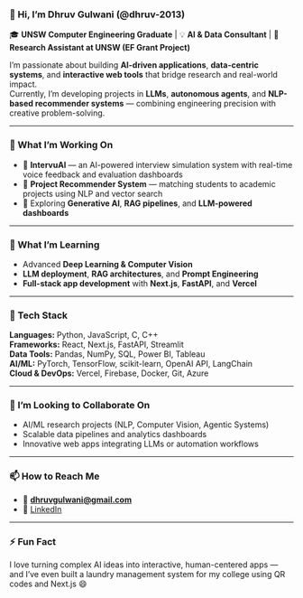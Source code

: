### 👋 Hi, I’m Dhruv Gulwani (@dhruv-2013)

🎓 **UNSW Computer Engineering Graduate** | 💡 **AI & Data Consultant** | 🤖 **Research Assistant at UNSW (EF Grant Project)**  

I’m passionate about building **AI-driven applications**, **data-centric systems**, and **interactive web tools** that bridge research and real-world impact.  
Currently, I’m developing projects in **LLMs**, **autonomous agents**, and **NLP-based recommender systems** — combining engineering precision with creative problem-solving.

---

### 🔭 What I’m Working On
- 🧠 **IntervuAI** — an AI-powered interview simulation system with real-time voice feedback and evaluation dashboards  
- 🚀 **Project Recommender System** — matching students to academic projects using NLP and vector search  
- 💬 Exploring **Generative AI**, **RAG pipelines**, and **LLM-powered dashboards**

---

### 🌱 What I’m Learning
- Advanced **Deep Learning & Computer Vision**
- **LLM deployment**, **RAG architectures**, and **Prompt Engineering**
- **Full-stack app development** with **Next.js**, **FastAPI**, and **Vercel**

---

### 🧰 Tech Stack
**Languages:** Python, JavaScript, C, C++  
**Frameworks:** React, Next.js, FastAPI, Streamlit  
**Data Tools:** Pandas, NumPy, SQL, Power BI, Tableau  
**AI/ML:** PyTorch, TensorFlow, scikit-learn, OpenAI API, LangChain  
**Cloud & DevOps:** Vercel, Firebase, Docker, Git, Azure  

---

### 🤝 I’m Looking to Collaborate On
- AI/ML research projects (NLP, Computer Vision, Agentic Systems)  
- Scalable data pipelines and analytics dashboards  
- Innovative web apps integrating LLMs or automation workflows  

---

### 📫 How to Reach Me
- 📧 **dhruvgulwani@gmail.com**  
- 💼 [LinkedIn](https://www.linkedin.com/in/dhruv-gulwani-b12109238/)  

---

### ⚡ Fun Fact
I love turning complex AI ideas into interactive, human-centered apps — and I’ve even built a laundry management system for my college using QR codes and Next.js 😄
